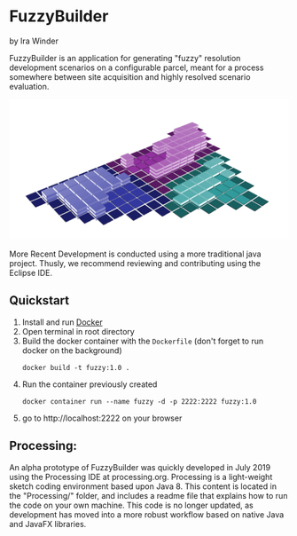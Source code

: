 # FuzzyBuilder
by Ira Winder

FuzzyBuilder is an application for generating "fuzzy" resolution development scenarios on a configurable parcel, meant for a process somewhere between site acquisition and highly resolved scenario evaluation.

![FuzzyBuilder by Ira Winder](screenshots/massing.png "FuzzyBuilder by Ira Winder")

More Recent Development is conducted using a more traditional java project. Thusly, we recommend reviewing and contributing using the Eclipse IDE.

## Quickstart
1. Install and run [Docker](https://www.docker.com/get-started)
2. Open terminal in root directory
4. Build the docker container with the `Dockerfile` (don't forget to run docker on the background)
    ```
    docker build -t fuzzy:1.0 .
    ```
5. Run the container previously created
    ```
    docker container run --name fuzzy -d -p 2222:2222 fuzzy:1.0
    ```
6. go to http://localhost:2222 on your browser

## Processing:
An alpha prototype of FuzzyBuilder was quickly developed in July 2019 using the Processing IDE at processing.org. Processing is a light-weight sketch coding environment based upon Java 8. This content is located in the "Processing/" folder, and includes a readme file that explains how to run the code on your own machine. This code is no longer updated, as development has moved into a more robust workflow based on native Java and JavaFX libraries. 
